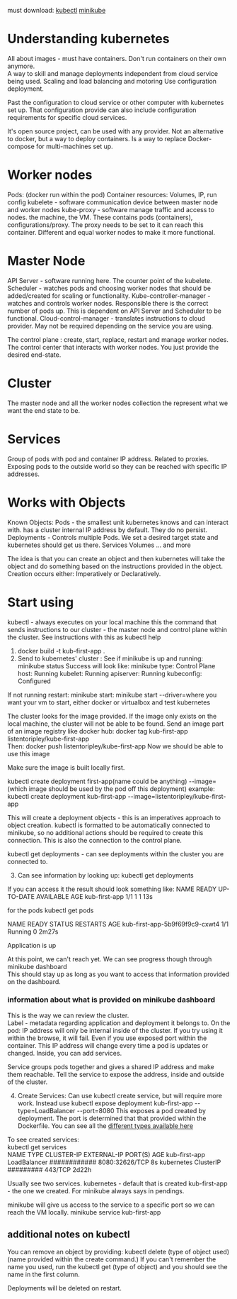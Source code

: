 must download: 
[kubectl](https://kubernetes.io/docs/tasks/tools/install-kubectl-macos/)
[minikube](https://minikube.sigs.k8s.io/docs/start/)

# Understanding kubernetes
All about images - must have containers. Don't run containers on their own anymore.  
A way to skill and manage deployments independent from cloud service being used.
Scaling and load balancing and motoring 
Use configuration deployment. 

Past the configuration to cloud service or other computer with kubernetes set up. 
That configuration provide can also include configuration requirements for specific cloud services. 

It's open source project, can be used with any provider. 
Not an alternative to docker, but a way to deploy containers. 
Is a way to replace Docker-compose for multi-machines set up. 

# Worker nodes 
Pods: (docker run within the pod)
  Container resources: Volumes, IP, run config 
  kubelete - software communication device between master node and worker nodes 
  kube-proxy - software manage traffic and access to nodes. 
the machine, the VM. These contains pods (containers), configurations/proxy. The proxy needs to be set to it can reach this container. Different and equal worker nodes to make it more functional. 

# Master Node
  API Server - software running here. The counter point of the kubelete. 
  Scheduler - watches pods and choosing worker nodes that should be added/created for scaling or functionality. 
  Kube-controller-manager - watches and controls worker nodes. Responsible there is the correct number of pods up. This is dependent on API Server and Scheduler to be functional. 
  Cloud-control-manager - translates instructions to cloud provider. May not be required depending on the service you are using. 

The control plane : create, start, replace, restart and manage worker nodes. The control center that interacts with worker nodes. You just provide the desired end-state. 

# Cluster 
The master node and all the worker nodes collection the represent what we want the end state to be. 

# Services 
Group of pods with pod and container IP address. Related to proxies. Exposing pods to the outside world so they can be reached with specific IP addresses.  

# Works with Objects 
Known Objects:
  Pods - the smallest unit kubernetes knows and can interact with. has a cluster internal IP address by default. They do no persist. 
  Deployments - Controls multiple Pods. We set a desired target state and kubernetes should get us there. 
  Services
  Volumes 
  ... and more 

The idea is that you can create an object and then kubernetes will take the object and do something based on the instructions provided in the object. 
Creation occurs either: Imperatively or Declaratively. 

# Start using

kubectl - always executes on your local machine this the command that sends instructions to our cluster - the master node and control plane within the cluster. 
See instructions with this as kubectl help

1. docker build -t kub-first-app .  
2. Send to kubernetes' cluster :
  See if minikube is up and running: minikube status
    Success will look like: 
      minikube
      type: Control Plane
      host: Running
      kubelet: Running
      apiserver: Running
      kubeconfig: Configured

  If not running restart: minikube start: minikube start --driver=where you want your vm to start, either docker or virtualbox and test kubernetes 

  The cluster looks for the image provided. If the image only exists on the local machine, the cluster will not be able to be found. Send an image part of an image registry like docker hub: docker tag kub-first-app listentoripley/kube-first-app  
  Then: docker push listentoripley/kube-first-app 
  Now we should be able to use this image 

  Make sure the image is built locally first. 

  kubectl create deployment first-app(name could be anything) --image=(which image should be used by the pod off this deployment) 
  example: kubectl create deployment kub-first-app --image=listentoripley/kube-first-app

  This will create a deployment objects - this is an imperatives approach to object creation. kubectl is formatted to be automatically connected to minikube, so no additional actions should be required to create this connection. This is also the connection to the control plane.  

  kubectl get deployments - can see deployments within the cluster you are connected to.   

3. Can see information by looking up: 
  kubectl get deployments 

  If you can access it the result should look something like: 
  NAME            READY   UP-TO-DATE   AVAILABLE   AGE
  kub-first-app   1/1     1            1           13s

  for the pods 
  kubectl get pods 
  
  NAME                             READY   STATUS    RESTARTS   AGE
  kub-first-app-5b9f69f9c9-cxwt4   1/1     Running   0          2m27s

  Application is up

  At this point, we can't reach yet. 
  We can see progress though through minikube dashboard  
  This should stay up as long as you want to access that information provided on the dashboard. 

  ### information about what is provided on minikube dashboard 
This is the way we can review the cluster.  
Label - metadata regarding application and deployment it belongs to. 
On the pod: IP address will only be internal inside of the cluster. If you try using it within the browse, it will fail. Even if you use exposed port within the container. 
This IP address will change every time a pod is updates or changed.
Inside, you can add services.  

Service groups pods together and gives a shared IP address and make them reachable. Tell the service to expose the address, inside and outside of the cluster. 
  
4. Create Services: 
Can use kubectl create service, but will require more work. Instead use 
  kubectl expose deployment kub-first-app --type=LoadBalancer --port=8080 
This exposes a pod created by deployment. The port is determined that that provided within the Dockerfile.
You can see all the [different types available here](https://kubernetes.io/docs/concepts/services-networking/service/#publishing-services-service-types)

To see created services:  
kubectl get services                              
NAME            TYPE           CLUSTER-IP     EXTERNAL-IP   PORT(S)          AGE
kub-first-app   LoadBalancer   ############   <pending>     8080:32626/TCP   8s
kubernetes      ClusterIP      #########      <none>        443/TCP          2d22h

Usually see two services. 
kubernetes - default that is created
kub-first-app - the one we created. For minikube always says in pendings. 

minikube will give us access to the service to a specific port so we can reach the VM locally. 
  minikube service kub-first-app

## additional notes on kubectl 

You can remove an object by providing: kubectl delete (type of object used) (name provided within the create command.)
If you can't remember the name you used, run the kubectl get (type of object) and you should see the name in the first column. 

Deployments will be deleted on restart. 